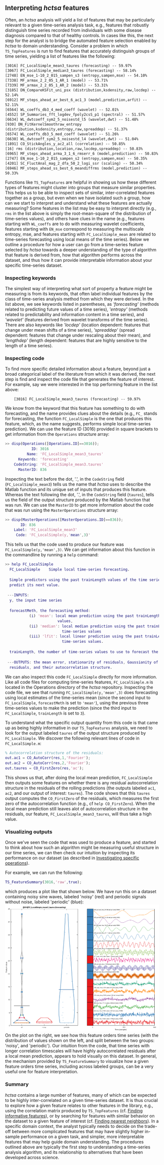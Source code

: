 ## Interpreting _hctsa_ features

Often, an _hctsa_ analysis will yield a list of features that may be particularly relevant to a given time-series analysis task, e.g., features that robustly distinguish time series recorded from individuals with some disease diagnosis compared to that of healthy controls. In cases like this, the next step for the analyst is to bridge the automated feature selection enabled by _hctsa_ to domain understanding.
Consider a problem in which `TS_TopFeatures` is run to find features that accurately distinguish groups of time series, yielding a list of features like the following:

```
[3016] FC_LocalSimple_mean3_taures (forecasting) -- 59.97%
[3067] FC_LocalSimple_median3_taures (forecasting) -- 58.14%
[2748] EN_mse_1-10_2_015_sampen_s3 (entropy,sampen,mse) -- 54.10%
[7338] MF_armax_2_2_05_1_AR_1 (model) -- 53.71%
[7339] MF_armax_2_2_05_1_AR_2 (model) -- 53.31%
[3185] DN_CompareKSFit_uni_psx (distribution,ksdensity,raw,locdep) -- 52.14%
[6912] MF_steps_ahead_ar_best_6_ac1_3 (model,prediction,arfit) -- 52.11%
[6564] WL_coeffs_db3_4_med_coeff (wavelet) -- 52.01%
[4552] SP_Summaries_fft_logdev_fpoly2csS_p1 (spectral) -- 51.57%
[6634] WL_dwtcoeff_sym2_5_noisestd_l5 (wavelet,dwt) -- 51.48%
[930] DN_FitKernelSmoothraw_entropy (distribution,ksdensity,entropy,raw,spreaddep) -- 51.37%
[6574] WL_coeffs_db3_5_med_coeff (wavelet) -- 51.26%
[6630] WL_dwtcoeff_sym2_5_noisestd_l4 (wavelet,dwt) -- 51.04%
[1891] CO_StickAngles_y_ac2_all (correlation) -- 50.85%
[16] rms (distribution,location,raw,locdep,spreaddep) -- 50.83%
[6965] MF_steps_ahead_arma_3_1_6_rmserr_6 (model,prediction) -- 50.83%
[2747] EN_mse_1-10_2_015_sampen_s2 (entropy,sampen,mse) -- 50.35%
[4201] SC_FluctAnal_mag_2_dfa_50_2_logi_ssr (scaling) -- 50.34%
[6946] MF_steps_ahead_ss_best_6_meandiffrms (model,prediction) -- 50.33%
```

Functions like `TS_TopFeatures` are helpful in showing us how these different types of features might cluster into groups that measure similar properties. This helps us to be able to inspect sets of similar, inter-correlated features together as a group, but even when we have isolated such a group, how can we start to interpret and understand what these features are actually measuring?
Some features in the list may be easy to interpret directly (e.g., `rms` in the list above is simply the root-mean-square of the distribution of time-series values), and others have clues in the name (e.g., features starting with `WL_coeffs` are to do with measuring wavelet coefficients, features starting with `EN_mse` correspond to measuring the multiscale entropy, mse, and features starting with `FC_LocalSimple_mean` are related to time-series forecasting using local means of the time series).
Below we outline a procedure for how a user can go from a time-series feature selected by _hctsa_ towards a deeper understanding of the type of algorithm that feature is derived from, how that algorithm performs across the dataset, and thus how it can provide interpretable information about your specific time-series dataset.

### Inspecting keywords

The simplest way of interpreting what sort of property a feature might be measuring is from its keywords, that often label individual features by the class of time-series analysis method from which they were derived. In the list above, we see keywords listed in parentheses, as _'forecasting'_ \(methods related to predicting future values of a time series\), _'entropy'_ \(methods related to predictability and information content in a time series\), and _'wavelet'_ \(features derived from wavelet transforms of the time series\). There are also keywords like _'locdep'_ \(location dependent: features that change under mean shifts of a time series\), _'spreaddep'_ \(spread dependent: features that change under rescaling about their mean\), and _'lengthdep'_ \(length dependent: features that are highly sensitive to the length of a time series\).

### Inspecting code

To find more specific detailed information about a feature, beyond just a broad categorical label of the literature from which it was derived, the next step is find and inspect the code file that generates the feature of interest. For example, say we were interested in the top performing feature in the list above:
```
    [3016] FC_LocalSimple_mean3_taures (forecasting) -- 59.97%
```
We know from the keyword that this feature has something to do with forecasting, and the name provides clues about the details (e.g., `FC_` stands for forecasting, the function `FC_LocalSimple` is the one that produces this feature, which, as the name suggests, performs simple local time-series prediction).
We can use the feature ID (3016) provided in square brackets to get information from the `Operations` structure array:

```matlab
>> disp(Operations([Operations.ID]==3016));
            ID: 3016
          Name: 'FC_LocalSimple_mean3_taures'
      Keywords: 'forecasting'
    CodeString: 'FC_LocalSimple_mean3.taures'
      MasterID: 836
```

Inspecting the text before the dot, '.', in the `CodeString` field (`FC_LocalSimple_mean3`) tells us the name that _hctsa_ uses to describe the Matlab function and its unique set of inputs that produces this feature. Whereas the text following the dot, '.', in the `CodeString` field (`taures`), tells us the field of the output structure produced by the Matlab function that was run.
We can use the `MasterID` to get more information about the code that was run using the `MasterOperations` structure array:

```matlab
>> disp(MasterOperations([MasterOperations.ID]==836));
       ID: 836
    Label: 'FC_LocalSimple_mean3'
     Code: 'FC_LocalSimple(y,'mean',3)'
```

This tells us that the code used to produce our feature was `FC_LocalSimple(y,'mean',3)`.
We can get information about this function in the commandline by running a `help` command:

```matlab
>> help FC_LocalSimple
  FC_LocalSimple    Simple local time-series forecasting.

  Simple predictors using the past trainLength values of the time series to
  predict its next value.

 ---INPUTS:
  y, the input time series

  forecastMeth, the forecasting method:
           (i) 'mean': local mean prediction using the past trainLength time-series
                        values,
           (ii) 'median': local median prediction using the past trainLength
                          time-series values
           (iii) 'lfit': local linear prediction using the past trainLength
                          time-series values.

  trainLength, the number of time-series values to use to forecast the next value

 ---OUTPUTS: the mean error, stationarity of residuals, Gaussianity of
  residuals, and their autocorrelation structure.
```

We can also inspect this code `FC_LocalSimple` directly for more information. Like all code files for computing time-series features, `FC_LocalSimple.m` is located in the Operations directory of the _hctsa_ repository. Inspecting the code file, we see that running `FC_LocalSimple(y,'mean',3)` does forecasting using local estimates of the time-series mean (since the second input to `FC_LocalSimple`, `forecastMeth` is set to `'mean'`), using the previous three time-series values to make the prediction (since the third input to `FC_LocalSimple`, `trainLength` is set to `3`).

To understand what the specific output quantity from this code is that came up as being highly informative in our `TS_TopFeatures` analysis, we need to look for the output labeled `taures` of the output structure produced by `FC_LocalSimple`. We discover the following relevant lines of code in `FC_LocalSimple.m`:
```matlab
% Autocorrelation structure of the residuals:
out.ac1 = CO_AutoCorr(res,1,'Fourier');
out.ac2 = CO_AutoCorr(res,2,'Fourier');
out.taures = CO_FirstZero(res,'ac');
```
This shows us that, after doing the local mean prediction, `FC_LocalSimple` then outputs some features on whether there is any residual autocorrelation structure in the residuals of the rolling predictions (the outputs labeled `ac1`, `ac2`, and our output of interest: `taures`). The code shows that this `taures` output computes the `CO_FirstZero` of the residuals, which measures the first zero of the autocorrelation function (e.g., cf `help CO_FirstZero`).
When the local mean prediction still leaves alot of autocorrelation structure in the residuals, our feature, `FC_LocalSimple_mean3_taures`, will thus take a high value.

### Visualizing outputs
Once we've seen the code that was used to produce a feature, and started to think about how such an algorithm might be measuring useful structure in our time series, we can then check our intuition by inspecting its performance on our dataset (as described in [Investigating specific operations](feature_summary.md)).

For example, we can run the following:

```matlab
TS_FeatureSummary(3016,'raw',true);
```
which produces a plot like that shown below. We have run this on a dataset containing noisy sine waves, labeled 'noisy' (red) and periodic signals without noise, labeled 'periodic' (blue):
![](img/FeatureSummaryForInterpretation.png) On the plot on the right, we see how this feature orders time series (with the distribution of values shown on the left, and split between the two groups: 'noisy', and 'periodic').
Our intuition from the code, that time series with longer correlation timescales will have highly autocorrelated residuals after a local mean prediction, appears to hold visually on this dataset. In general, the mechanism provided by `TS_FeatureSummary` to visualize how a given feature orders time series, including across labeled groups, can be a very useful one for feature interpretation.

### Summary
_hctsa_ contains a large number of features, many of which can be expected to be highly inter-correlated on a given time-series dataset. It is thus crucial to explore how a given feature relates to other features in the library, e.g., using the correlation matrix produced by `TS_TopFeatures` (cf. [Finding informative features](ts_topfeatures.md)), or by searching for features with similar behavior on the dataset to a given feature of interest (cf. [Finding nearest neighbors](sim_search.md)).
In a specific domain context, the analyst typically needs to decide on the trade-off between more complicated features that may have slightly higher in-sample performance on a given task, and simpler, more interpretable features that may help guide domain understanding. The procedures outlined above are typically the first step to understanding a time-series analysis algorithm, and its relationship to alternatives that have been developed across science.